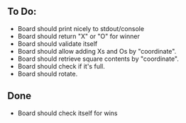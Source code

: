 ## To Do:
+ Board should print nicely to stdout/console
+ Board should return "X" or "O" for winner
+ Board should validate itself
+ Board should allow adding Xs and Os by "coordinate".
+ Board should retrieve square contents by "coordinate".
+ Board should check if it's full.
+ Board should rotate.


## Done
+ Board should check itself for wins